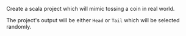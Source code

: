 Create a scala project which will mimic tossing a coin in real world.

The project's output will be either `Head` or `Tail` which will be selected randomly.

